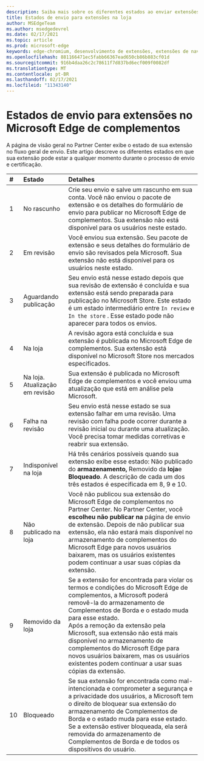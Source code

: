 ```yaml
---
description: Saiba mais sobre os diferentes estados ao enviar extensões para a loja
title: Estados de envio para extensões na loja
author: MSEdgeTeam
ms.author: msedgedevrel
ms.date: 02/17/2021
ms.topic: article
ms.prod: microsoft-edge
keywords: edge-chromium, desenvolvimento de extensões, extensões de navegador, complementos, partner center, desenvolvedor
ms.openlocfilehash: 881166471ec5fabb66367ead650cb86b883cf01d
ms.sourcegitcommit: 916b4daa26c2c78611f7d837bd6ecf009f0082df
ms.translationtype: MT
ms.contentlocale: pt-BR
ms.lasthandoff: 02/17/2021
ms.locfileid: "11343140"
---
```

# Estados de envio para extensões no Microsoft Edge de complementos  

A página de visão geral no Partner Center exibe o estado de sua extensão no fluxo geral de envio.  Este artigo descreve os diferentes estados em que sua extensão pode estar a qualquer momento durante o processo de envio e certificação.  

| # |  Estado |  Detalhes |  
|:--- |:--- |:--- |  
| 1 |  No rascunho |  Crie seu envio e salve um rascunho em sua conta.  Você não enviou o pacote de extensão e os detalhes do formulário de envio para publicar no Microsoft Edge de complementos.  Sua extensão não está disponível para os usuários neste estado.  |  
| 2|  Em revisão |  Você enviou sua extensão.  Seu pacote de extensão e seus detalhes do formulário de envio são revisados pela Microsoft.  Sua extensão não está disponível para os usuários neste estado.  |  
| 3|  Aguardando publicação |  Seu envio está nesse estado depois que sua revisão de extensão é concluída e sua extensão está sendo preparada para publicação no Microsoft Store.  Este estado é um estado intermediário entre `In review` e `In the store` .  Esse estado pode não aparecer para todos os envios.  |  
| 4|  Na loja |  A revisão agora está concluída e sua extensão é publicada no Microsoft Edge de complementos.  Sua extensão está disponível no Microsoft Store nos mercados especificados.  |  
| 5 |  Na loja.  Atualização em revisão |  Sua extensão é publicada no Microsoft Edge de complementos e você enviou uma atualização que está em análise pela Microsoft.  |  
| 6 |  Falha na revisão |  Seu envio está nesse estado se sua extensão falhar em uma revisão.  Uma revisão com falha pode ocorrer durante a revisão inicial ou durante uma atualização.  Você precisa tomar medidas corretivas e reabrir sua extensão.  |  
| 7 |  Indisponível na loja |  Há três cenários possíveis quando sua extensão exibe esse estado: Não publicado do  **armazenamento,** Removido da **loja**e **Bloqueado**.  A descrição de cada um dos três estados é especificada em 8, 9 e 10.  |  
| 8 |  Não publicado na loja |  Você não publicou sua extensão do Microsoft Edge de complementos no Partner Center.  No Partner Center, você **escolheu não publicar na** página de envio de extensão.  Depois de não publicar sua extensão, ela não estará mais disponível no armazenamento de complementos do Microsoft Edge para novos usuários baixarem, mas os usuários existentes podem continuar a usar suas cópias da extensão.  |  
| 9 |  Removido da loja |  Se a extensão for encontrada para violar os termos e condições do Microsoft Edge de complementos, a Microsoft poderá removê-la do armazenamento de Complementos de Borda e o estado muda para esse estado.  <br />  Após a remoção da extensão pela Microsoft, sua extensão não está mais disponível no armazenamento de complementos do Microsoft Edge para novos usuários baixarem, mas os usuários existentes podem continuar a usar suas cópias da extensão.  |  
| 10 |  Bloqueado |  Se sua extensão for encontrada como mal-intencionada e comprometer a segurança e a privacidade dos usuários, a Microsoft tem o direito de bloquear sua extensão do armazenamento de Complementos de Borda e o estado muda para esse estado.  Se a extensão estiver bloqueada, ela será removida do armazenamento de Complementos de Borda e de todos os dispositivos do usuário.  |  
